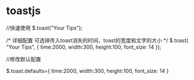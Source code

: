 toastjs
======

//快速使用
$.toast("Your Tips");

/*
详细配置
可选择传入toast消失的时间，toast的宽度和文字的大小
*/
$.toast(
"Your Tips",
{
	time:2000,
	width:300,
	height:100,
	font_size: 14
}); 

//修改默认配置

$.toast.defaults={
        time:2000,
		width:300,
		height:100,
		font_size: 14
}

